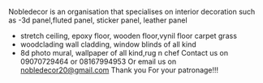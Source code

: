  Nobledecor is an organisation that specialises on interior decoration such as
-3d panel,fluted panel, sticker panel, leather panel
- stretch ceiling, epoxy floor, wooden floor,vynil floor carpet grass 
- woodclading wall cladding, window blinds of all kind 
- 8d photo mural, wallpaper of all kind,rug n chef
     Contact us on 09070729464 or 08167994953
 Or email us on nobledecor20@gmail.com
                  Thank you
            For your patronage!!!
